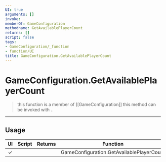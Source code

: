 ```yaml
---
UI: true
arguments: []
invoke: .
memberOf: GameConfiguration
methodname: GetAvailablePlayerCount
returns: []
script: false
tags:
- GameConfiguration/_function
- function/UI
title: GameConfiguration.GetAvailablePlayerCount
---
```

# GameConfiguration.GetAvailablePlayerCount
> this function is a member of [[GameConfiguration]]
> this method can be invoked with `.`
-----
## Usage
|  UI | Script | Returns | Function | Arguments |
|:---:|:------:|-------:|:--------:|:---------|
|✓| ||GameConfiguration.GetAvailablePlayerCount||
